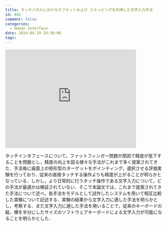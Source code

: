 ```yaml
---
title: タッチパネルにおけるオフセットおよび スナッピングを利用した文字入力手法
id: 842
comment: false
categories:
  - Human Interface
date: 2014-04-29 20:30:00
tags:
---
```



<iframe width="420" height="315" src="https://www.youtube.com/embed/Vn6Hkcnvfx0" frameborder="0" allowfullscreen></iframe>

<!--more-->

タッチインタフェースについて，ファットフィンガー問題が原因で精度が低下することを問題とし，精度の向上を図る様々な手法がこれまで多く提案されてきた．手法毎に画面上の矩形型のターゲットをポインティング，選択させる評価実験を行っており，従来の直接タッチする操作よりも精度が上がることが明らかとなっている．しかし，より日常的に行うタッチ操作である文字入力について，どの手法が最適かは検証されていない．そこで本論文では，これまで提案されてきた手法について述べ，各手法をモデルとして試作したシステムを用いて相互比較した実験について記述する．実験の結果から文字入力に適した手法を明らかとし，考察する．また文字入力に適した手法を用いることで，従来のキーボードの縦，横を半分にしたサイズのソフトウェアキーボードによる文字入力が可能になることを明らかとした．
